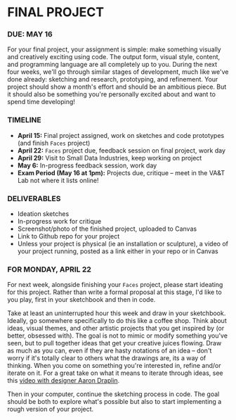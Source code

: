 # FINAL PROJECT
### DUE: MAY 16   

For your final project, your assignment is simple: make something visually and creatively exciting using code. The output form, visual style, content, and programming language are all completely up to you. During the next four weeks, we'll go through similar stages of development, much like we've done already: sketching and research, prototyping, and refinement. Your project should show a month's effort and should be an ambitious piece. But it should also be something you're personally excited about and want to spend time developing!

### TIMELINE  
* **April 15:** Final project assigned, work on sketches and code prototypes (and finish `Faces` project)  
* **April 22:** `Faces` project due, feedback session on final project, work day  
* **April 29:** Visit to Small Data Industries, keep working on project  
* **May 6:** In-progress feedback session, work day  
* **Exam Period (May 16 at 1pm):** Projects due, critique – meet in the VA&T Lab not where it lists online!  

### DELIVERABLES  
* Ideation sketches  
* In-progress work for critique  
* Screenshot/photo of the finished project, uploaded to Canvas  
* Link to Github repo for your project  
* Unless your project is physical (ie an installation or sculpture), a video of your project running, posted as a link either in your repo or in Canvas  

### FOR MONDAY, APRIL 22  
For next week, alongside finishing your `Faces` project, please start ideating for this project. Rather than write a formal proposal at this stage, I'd like to you play, first in your sketchbook and then in code.

Take at least an uninterrupted hour this week and draw in your sketchbook. Ideally, go somewhere specifically to do this like a coffee shop. Think about ideas, visual themes, and other artistic projects that you get inspired by (or better, obsessed with). The goal is not to mimic or modify something you've seen, but to pull together ideas that get your creative juices flowing. Draw as much as you can, even if they are hasty notations of an idea – don't worry if it's totally clear to others what the drawings are, its a way of thinking. When you come on something you're interested in, refine and/or iterate on it. For a great take on what it means to iterate through ideas, see this [video with designer Aaron Draplin](https://www.youtube.com/watch?v=zOPA0NaeTBk). 

Then in your computer, continue the sketching process in code. The goal should be both to explore what's possible but also to start implementing a rough version of your project.

